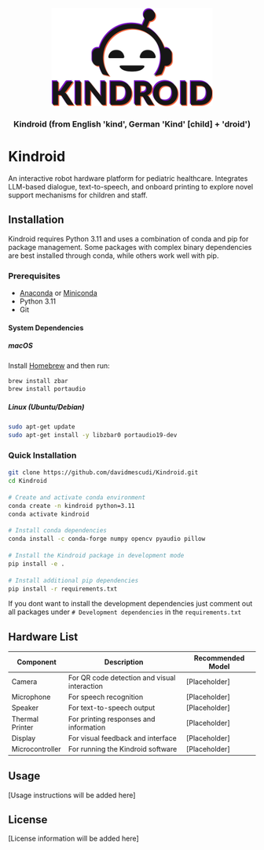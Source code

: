 <div align="center">

  <picture>
    <source media="(prefers-color-scheme: dark)" srcset="https://raw.githubusercontent.com/davidmescudi/Kindroid/refs/heads/main/images/logo_dark.svg?token=GHSAT0AAAAAADATBZWOZM3Z3GRASCY3JN6QZ7UGMXQ">
    <source media="(prefers-color-scheme: light)" srcset="https://raw.githubusercontent.com/davidmescudi/Kindroid/refs/heads/main/images/logo_light.svg?token=GHSAT0AAAAAADATBZWPWJTLEZHUXKUSQESAZ7UGMPQ">
    <img alt="kindroid logo" src="https://raw.githubusercontent.com/davidmescudi/Kindroid/refs/heads/main/images/logo_light.svg?token=GHSAT0AAAAAADATBZWPWJTLEZHUXKUSQESAZ7UGMPQ" height="200" style="max-width: 100%;">
  </picture>

### Kindroid (from English 'kind', German 'Kind' [child] + 'droid')
</div>

# Kindroid
An interactive robot hardware platform for pediatric healthcare. Integrates LLM-based dialogue, text-to-speech, and onboard printing to explore novel support mechanisms for children and staff.

## Installation

Kindroid requires Python 3.11 and uses a combination of conda and pip for package management. Some packages with complex binary dependencies are best installed through conda, while others work well with pip.

### Prerequisites

- [Anaconda](https://www.anaconda.com/download) or [Miniconda](https://docs.conda.io/en/latest/miniconda.html)
- Python 3.11
- Git

#### System Dependencies

##### macOS
Install [Homebrew](https://brew.sh/) and then run:
```bash
brew install zbar
brew install portaudio
```

##### Linux (Ubuntu/Debian)
```bash
sudo apt-get update
sudo apt-get install -y libzbar0 portaudio19-dev
```

### Quick Installation

```bash
git clone https://github.com/davidmescudi/Kindroid.git
cd Kindroid

# Create and activate conda environment
conda create -n kindroid python=3.11
conda activate kindroid

# Install conda dependencies
conda install -c conda-forge numpy opencv pyaudio pillow

# Install the Kindroid package in development mode
pip install -e .

# Install additional pip dependencies
pip install -r requirements.txt
```

If you dont want to install the development dependencies just comment out all packages under `# Development dependencies` in the `requirements.txt`

## Hardware List

| Component | Description | Recommended Model |
|-----------|-------------|------------------|
| Camera | For QR code detection and visual interaction | [Placeholder] |
| Microphone | For speech recognition | [Placeholder] |
| Speaker | For text-to-speech output | [Placeholder] |
| Thermal Printer | For printing responses and information | [Placeholder] |
| Display | For visual feedback and interface | [Placeholder] |
| Microcontroller | For running the Kindroid software | [Placeholder] |

## Usage

[Usage instructions will be added here]

## License

[License information will be added here]
